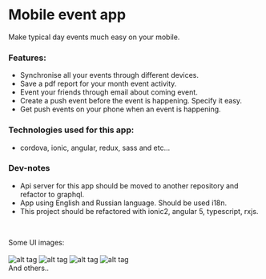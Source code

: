 # Mobile event app

Make typical day events much easy on your mobile. <br/>

### Features:

* Synchronise all your events through different devices.<br/>
* Save a pdf report for your month event activity.<br/>
* Event your friends through email about coming event. <br/>
* Create a push event before the event is happening. Specify it easy. <br/>
* Get push events on your phone when an event is happening.<br/>

### Technologies used for this app:
* cordova, ionic, angular, redux, sass and etc...

### Dev-notes
* Api server for this app should be moved to another repository and refactor to graphql.
* App using English and Russian language. Should be used i18n.
* This project should be refactored with ionic2, angular 5, typescript, rxjs.

<br/>

Some UI images:
<br/>
<br/>
![alt tag](https://pp.vk.me/c628131/v628131315/4633c/BkG1c6nhFz0.jpg)
![alt tag](https://pp.vk.me/c628131/v628131315/4635c/DfLj1ufuSCs.jpg)
![alt tag](https://pp.vk.me/c628131/v628131315/4634c/lXxRnDBDHFY.jpg)
![alt tag](https://pp.vk.me/c628131/v628131315/46354/LeW1hJ3CVMI.jpg)
<br/>
And others..
<br/>



